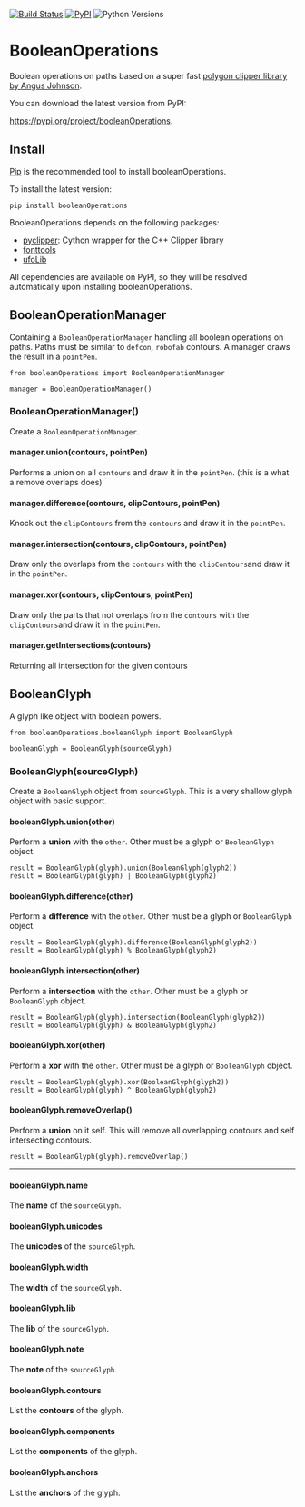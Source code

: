 [![Build Status](https://api.travis-ci.org/typemytype/booleanOperations.svg)](https://travis-ci.org/typemytype/booleanOperations)
[![PyPI](https://img.shields.io/pypi/v/booleanOperations.svg)](https://pypi.org/project/booleanOperations/)
![Python Versions](https://img.shields.io/badge/python-2.7%2C%203.4%2C%203.5-blue.svg)

BooleanOperations
=================

Boolean operations on paths based on a super fast [polygon clipper library by Angus Johnson](http://www.angusj.com/delphi/clipper.php).

You can download the latest version from PyPI:

<https://pypi.org/project/booleanOperations>.

Install
-------

[Pip](https://pip.pypa.io/en/stable/) is the recommended tool to install booleanOperations.

To install the latest version:

```
pip install booleanOperations
```

BooleanOperations depends on the following packages:
- [pyclipper](https://pypi.org/project/pyclipper/): Cython wrapper for the C++ Clipper library
- [fonttools](github.com/behdad/fonttools)
- [ufoLib](https://github.com/unified-font-object/ufoLib)

All dependencies are available on PyPI, so they will be resolved automatically upon installing booleanOperations.

BooleanOperationManager
-----------------------

Containing a `BooleanOperationManager` handling all boolean operations on paths. Paths must be similar to `defcon`, `robofab` contours. A manager draws the result in a `pointPen`.

    from booleanOperations import BooleanOperationManager
    
    manager = BooleanOperationManager()

    
### BooleanOperationManager()

Create a `BooleanOperationManager`.

#### manager.union(contours, pointPen)

Performs a union on all `contours` and draw it in the `pointPen`.
(this is a what a remove overlaps does)

#### manager.difference(contours, clipContours, pointPen)

Knock out the `clipContours` from the `contours` and draw it in the `pointPen`.

#### manager.intersection(contours, clipContours, pointPen)

Draw only the overlaps from the `contours` with the `clipContours`and draw it in the `pointPen`.

#### manager.xor(contours, clipContours, pointPen)

Draw only the parts that not overlaps from the `contours` with the `clipContours`and draw it in the `pointPen`.

#### manager.getIntersections(contours)

Returning all intersection for the given contours

BooleanGlyph
------------

A glyph like object with boolean powers.

    from booleanOperations.booleanGlyph import BooleanGlyph
    
    booleanGlyph = BooleanGlyph(sourceGlyph)

### BooleanGlyph(sourceGlyph)

Create a `BooleanGlyph` object from `sourceGlyph`. This is a very shallow glyph object with basic support.

#### booleanGlyph.union(other)

Perform a **union** with the `other`. Other must be a glyph or `BooleanGlyph` object.
    
    result = BooleanGlyph(glyph).union(BooleanGlyph(glyph2))
    result = BooleanGlyph(glyph) | BooleanGlyph(glyph2)

#### booleanGlyph.difference(other)

Perform a **difference** with the `other`. Other must be a glyph or `BooleanGlyph` object.

    result = BooleanGlyph(glyph).difference(BooleanGlyph(glyph2))
    result = BooleanGlyph(glyph) % BooleanGlyph(glyph2)

#### booleanGlyph.intersection(other)

Perform a **intersection** with the `other`. Other must be a glyph or `BooleanGlyph` object.

    result = BooleanGlyph(glyph).intersection(BooleanGlyph(glyph2))
    result = BooleanGlyph(glyph) & BooleanGlyph(glyph2)

#### booleanGlyph.xor(other)

Perform a **xor** with the `other`. Other must be a glyph or `BooleanGlyph` object.

    result = BooleanGlyph(glyph).xor(BooleanGlyph(glyph2))
    result = BooleanGlyph(glyph) ^ BooleanGlyph(glyph2)

#### booleanGlyph.removeOverlap()

Perform a **union** on it self. This will remove all overlapping contours and self intersecting contours.

    result = BooleanGlyph(glyph).removeOverlap()

----

#### booleanGlyph.name

The **name** of the `sourceGlyph`.

#### booleanGlyph.unicodes

The **unicodes** of the `sourceGlyph`.

#### booleanGlyph.width

The **width** of the `sourceGlyph`.

#### booleanGlyph.lib

The **lib** of the `sourceGlyph`.

#### booleanGlyph.note

The **note** of the `sourceGlyph`.

#### booleanGlyph.contours

List the **contours** of the glyph.

#### booleanGlyph.components

List the **components** of the glyph.

#### booleanGlyph.anchors

List the **anchors** of the glyph.
